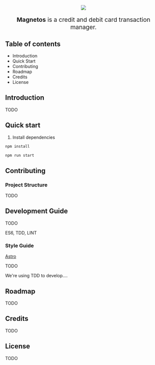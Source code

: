 <div align="center" style="margin:16px 0">
<img src="https://tobiasbu.github.io/img/magnetos_logo.png"/>
</div>

<p align="center" style="font-size: 1.2rem;"><strong>Magnetos</strong> is a credit and debit card transaction manager. </p>




## Table of contents

- Introduction
- Quick Start
- Contributing
- Roadmap
- Credits
- License

## Introduction

TODO

## Quick start

1. Install dependencies

```bash
npm install
```

```bash
npm run start
```

## Contributing

### Project Structure

TODO

## Development Guide

TODO

ES6, TDD, LINT

### Style Guide

[Astro](https://github.com/magnetis/astro)

TODO

We're using TDD to develop....

## Roadmap

TODO

## Credits

TODO

## License

TODO
